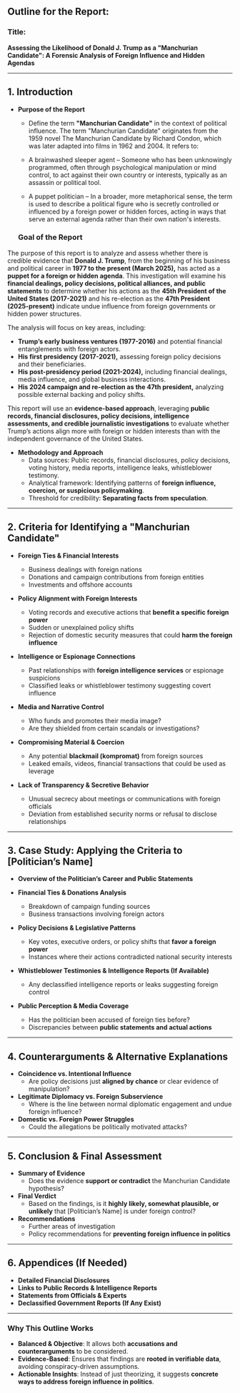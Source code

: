 ## **Outline for the Report:**
### **Title:**  
**Assessing the Likelihood of Donald J. Trump as a "Manchurian Candidate": A Forensic Analysis of Foreign Influence and Hidden Agendas**

---

## **1. Introduction**
   - **Purpose of the Report**  
     - Define the term **"Manchurian Candidate"** in the context of political influence. 
     The term "Manchurian Candidate" originates from the 1959 novel The Manchurian Candidate by Richard Condon, which was later adapted into films in 1962 and 2004. It refers to:

     - A brainwashed sleeper agent – Someone who has been unknowingly programmed, often through psychological manipulation or mind control, to act against their own country or interests, typically as an assassin or political tool.
     - A puppet politician – In a broader, more metaphorical sense, the term is used to describe a political figure who is secretly controlled or influenced by a foreign power or hidden forces, acting in ways that serve an external agenda rather than their own nation's interests. 
     
     ### **Goal of the Report**  

The purpose of this report is to analyze and assess whether there is credible evidence that **Donald J. Trump**, from the beginning of his business and political career in **1977 to the present (March 2025),** has acted as a **puppet for a foreign or hidden agenda**. This investigation will examine his **financial dealings, policy decisions, political alliances, and public statements** to determine whether his actions as the **45th President of the United States (2017-2021)** and his re-election as the **47th President (2025-present)** indicate undue influence from foreign governments or hidden power structures.  

The analysis will focus on key areas, including:  

- **Trump’s early business ventures (1977-2016)** and potential financial entanglements with foreign actors.  
- **His first presidency (2017-2021),** assessing foreign policy decisions and their beneficiaries.  
- **His post-presidency period (2021-2024),** including financial dealings, media influence, and global business interactions.  
- **His 2024 campaign and re-election as the 47th president,** analyzing possible external backing and policy shifts.  

This report will use an **evidence-based approach**, leveraging **public records, financial disclosures, policy decisions, intelligence assessments, and credible journalistic investigations** to evaluate whether Trump’s actions align more with foreign or hidden interests than with the independent governance of the United States.  

  
   - **Methodology and Approach**  
     - Data sources: Public records, financial disclosures, policy decisions, voting history, media reports, intelligence leaks, whistleblower testimony.  
     - Analytical framework: Identifying patterns of **foreign influence, coercion, or suspicious policymaking**.  
     - Threshold for credibility: **Separating facts from speculation**.

---

## **2. Criteria for Identifying a "Manchurian Candidate"**
   - **Foreign Ties & Financial Interests**  
     - Business dealings with foreign nations  
     - Donations and campaign contributions from foreign entities  
     - Investments and offshore accounts  

   - **Policy Alignment with Foreign Interests**  
     - Voting records and executive actions that **benefit a specific foreign power**  
     - Sudden or unexplained policy shifts  
     - Rejection of domestic security measures that could **harm the foreign influence**  

   - **Intelligence or Espionage Connections**  
     - Past relationships with **foreign intelligence services** or espionage suspicions  
     - Classified leaks or whistleblower testimony suggesting covert influence  

   - **Media and Narrative Control**  
     - Who funds and promotes their media image?  
     - Are they shielded from certain scandals or investigations?  

   - **Compromising Material & Coercion**  
     - Any potential **blackmail (kompromat)** from foreign sources  
     - Leaked emails, videos, financial transactions that could be used as leverage  

   - **Lack of Transparency & Secretive Behavior**  
     - Unusual secrecy about meetings or communications with foreign officials  
     - Deviation from established security norms or refusal to disclose relationships  

---

## **3. Case Study: Applying the Criteria to [Politician’s Name]**
   - **Overview of the Politician’s Career and Public Statements**  
   - **Financial Ties & Donations Analysis**  
     - Breakdown of campaign funding sources  
     - Business transactions involving foreign actors  

   - **Policy Decisions & Legislative Patterns**  
     - Key votes, executive orders, or policy shifts that **favor a foreign power**  
     - Instances where their actions contradicted national security interests  

   - **Whistleblower Testimonies & Intelligence Reports (If Available)**  
     - Any declassified intelligence reports or leaks suggesting foreign control  

   - **Public Perception & Media Coverage**  
     - Has the politician been accused of foreign ties before?  
     - Discrepancies between **public statements and actual actions**  

---

## **4. Counterarguments & Alternative Explanations**
   - **Coincidence vs. Intentional Influence**  
     - Are policy decisions just **aligned by chance** or clear evidence of manipulation?  
   - **Legitimate Diplomacy vs. Foreign Subservience**  
     - Where is the line between normal diplomatic engagement and undue foreign influence?  
   - **Domestic vs. Foreign Power Struggles**  
     - Could the allegations be politically motivated attacks?  

---

## **5. Conclusion & Final Assessment**
   - **Summary of Evidence**  
     - Does the evidence **support or contradict** the Manchurian Candidate hypothesis?  
   - **Final Verdict**  
     - Based on the findings, is it **highly likely, somewhat plausible, or unlikely** that [Politician’s Name] is under foreign control?  
   - **Recommendations**  
     - Further areas of investigation  
     - Policy recommendations for **preventing foreign influence in politics**  

---

## **6. Appendices (If Needed)**
   - **Detailed Financial Disclosures**  
   - **Links to Public Records & Intelligence Reports**  
   - **Statements from Officials & Experts**  
   - **Declassified Government Reports (If Any Exist)**  

---

### **Why This Outline Works**
- **Balanced & Objective**: It allows both **accusations and counterarguments** to be considered.  
- **Evidence-Based**: Ensures that findings are **rooted in verifiable data**, avoiding conspiracy-driven assumptions.  
- **Actionable Insights**: Instead of just theorizing, it suggests **concrete ways to address foreign influence in politics**.  
